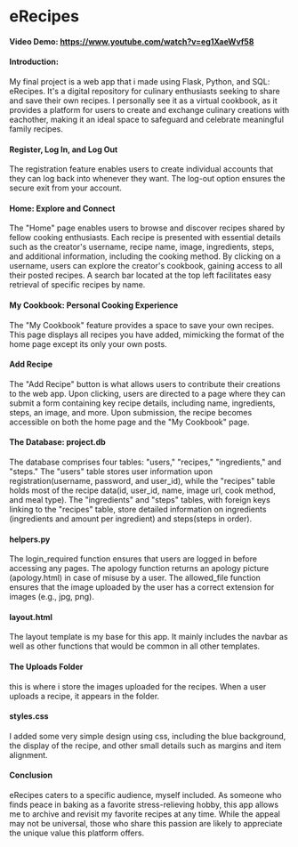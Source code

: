 # eRecipes
#### Video Demo:  https://www.youtube.com/watch?v=eg1XaeWvf58

#### Introduction:
My final project is a web app that i made using Flask, Python, and SQL: eRecipes. It's a digital repository for culinary enthusiasts seeking to share and save their own recipes. I personally see it as a virtual cookbook, as it provides a platform for users to create and exchange culinary creations with eachother, making it an ideal space to safeguard and celebrate meaningful family recipes.

#### Register, Log In, and Log Out
The registration feature enables users to create individual accounts that they can log back into whenever they want. The log-out option ensures the secure exit from your account.

#### Home: Explore and Connect
The "Home" page enables users to browse and discover recipes shared by fellow cooking enthusiasts. Each recipe is presented with essential details such as the creator's username, recipe name, image, ingredients, steps, and additional information, including the cooking method. By clicking on a username, users can explore the creator's cookbook, gaining access to all their posted recipes. A search bar located at the top left facilitates easy retrieval of specific recipes by name.

#### My Cookbook: Personal Cooking Experience
The "My Cookbook" feature provides a space to save your own recipes. This page displays all recipes you have added, mimicking the format of the home page except its only your own posts.

#### Add Recipe
The "Add Recipe" button is what allows users to contribute their creations to the web app. Upon clicking, users are directed to a page where they can submit a form containing key recipe details, including name, ingredients, steps, an image, and more. Upon submission, the recipe becomes accessible on both the home page and the "My Cookbook" page.

#### The Database: project.db
The database comprises four tables: "users," "recipes," "ingredients," and "steps." The "users" table stores user information upon registration(username, password, and user_id), while the "recipes" table holds most of the recipe data(id, user_id, name, image url, cook method, and meal type). The "ingredients" and "steps" tables, with foreign keys linking to the "recipes" table, store detailed information on ingredients (ingredients and amount per ingredient) and steps(steps in order).

#### helpers.py
The login_required function ensures that users are logged in before accessing any pages. The apology function returns an apology picture (apology.html) in case of misuse by a user. The allowed_file function ensures that the image uploaded by the user has a correct extension for images (e.g., jpg, png).

#### layout.html
The layout template is my base for this app. It mainly includes the navbar as well as other functions that would be common in all other templates.

#### The Uploads Folder
this is where i store the images uploaded for the recipes. When a user uploads a recipe, it appears in the folder.

#### styles.css
I added some very simple design using css, including the blue background, the display of the recipe, and other small details such as margins and item alignment.

#### Conclusion
eRecipes caters to a specific audience, myself included. As someone who finds peace in baking as a favorite stress-relieving hobby, this app allows me to archive and revisit my favorite recipes at any time. While the appeal may not be universal, those who share this passion are likely to appreciate the unique value this platform offers.